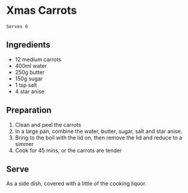 # Xmas Carrots

`Serves 6`

## Ingredients

- 12 medium carrots
- 400ml water
- 250g butter
- 150g sugar
- 1 tsp salt
- 4 star anise

## Preparation

1. Clean and peel the carrots
2. In a large pan, combine the water, butter, sugar, salt and star anise.
3. Bring to the boil with the lid on, then remove the lid and reduce to a simmer
4. Cook for 45 mins, or the carrots are tender

## Serve 

As a side dish, covered with a little of the cooking liquor.